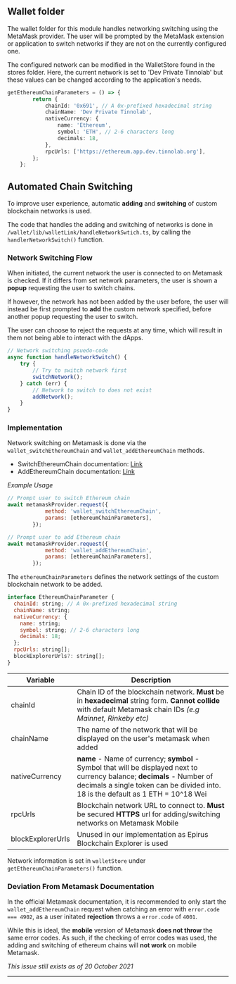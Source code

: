 ## Wallet folder
The wallet folder for this module handles networking switching using the MetaMask provider. The user will be prompted by the MetaMask extension or application to switch networks if they are not on the currently configured one. 

The configured network can be modified in the WalletStore found in the stores folder. Here, the current network is set to 'Dev Private Tinnolab' but these values can be changed according to the application's needs.
```ts
getEthereumChainParameters = () => {
        return {
            chainId: '0x691', // A 0x-prefixed hexadecimal string
            chainName: 'Dev Private Tinnolab',
            nativeCurrency: {
                name: 'Ethereum',
                symbol: 'ETH', // 2-6 characters long
                decimals: 18,
            },
            rpcUrls: ['https://ethereum.app.dev.tinnolab.org'],
        };
    };
```

## Automated Chain Switching
To improve user experience, automatic **adding** and **switching** of custom blockchain networks is used. 

The code that handles the adding and switching of networks is done in `/wallet/lib/walletLink/handleNetworkSwtich.ts`, by calling the `handlerNetworkSwitch()` function.

### **Network Switching Flow**
When initiated, the current network the user is connected to on Metamask is checked. If it differs from set network parameters, the user is shown a **popup** requesting the user to switch chains.

If however, the network has not been added by the user before, the user will instead be first prompted to **add** the custom network specified, before another popup requesting the user to switch.

The user can choose to reject the requests at any time, which will result in them not being able to interact with the dApps.

```javascript
// Network switching psuedo-code
async function handleNetworkSwitch() {
    try {
        // Try to switch network first
        switchNetwork();
    } catch (err) {
        // Network to switch to does not exist
        addNetwork();
    }
}
```

### **Implementation**
Network switching on Metamask is done via the `wallet_switchEthereumChain` and `wallet_addEthereumChain` methods. 

- SwitchEthereumChain documentation: [Link](https://docs.metamask.io/guide/rpc-api.html#usage-with-wallet-switchethereumchain)
- AddEthereumChain documentation: [Link](https://docs.metamask.io/guide/rpc-api.html#wallet-addethereumchain)

_Example Usage_
```javascript
// Prompt user to switch Ethereum chain
await metamaskProvider.request({
            method: 'wallet_switchEthereumChain',
            params: [ethereumChainParameters],
        });

// Prompt user to add Ethereum chain
await metamaskProvider.request({
            method: 'wallet_addEthereumChain',
            params: [ethereumChainParameters],
        });
```

The `ethereumChainParameters` defines the network settings of the custom blockchain network to be added.

```javascript
interface EthereumChainParameter {
  chainId: string; // A 0x-prefixed hexadecimal string
  chainName: string;
  nativeCurrency: {
    name: string;
    symbol: string; // 2-6 characters long
    decimals: 18;
  };
  rpcUrls: string[];
  blockExplorerUrls?: string[]; 
}
```
| Variable      | Description |
| ----------- | ----------- |
| chainId      | Chain ID of the blockchain network. **Must** be in **hexadecimal** string form. **Cannot collide** with default Metamask chain IDs _(e.g Mainnet, Rinkeby etc)_       |
| chainName      | The name of the network that will be displayed on the user's metamask when added       |
| nativeCurrency      | **name** - Name of currency; **symbol** - Symbol that will be displayed next to currency balance; **decimals** - Number of decimals a single token can be divided into. 18 is the default as 1 ETH = 10^18 Wei       |
| rpcUrls      | Blockchain network URL to connect to. **Must** be secured **HTTPS** url for adding/switching networks on Metamask Mobile       |
| blockExplorerUrls      | Unused in our implementation as Epirus Blockchain Explorer is used       |

Network information is set in `walletStore` under `getEthereumChainParameters()` function.

### **Deviation From Metamask Documentation**
In the official Metamask documentation, it is recommended to only start the `wallet_addEthereumChain` request when catching an error with `error.code === 4902`, as a user initated **rejection** throws a `error.code` of `4001`. 

While this is ideal, the **mobile** version of Metamask **does not throw** the same error codes. As such, if the checking of error codes was used, the adding and switching of ethereum chains will **not work** on mobile Metamask.

_This issue still exists as of 20 October 2021_

---
